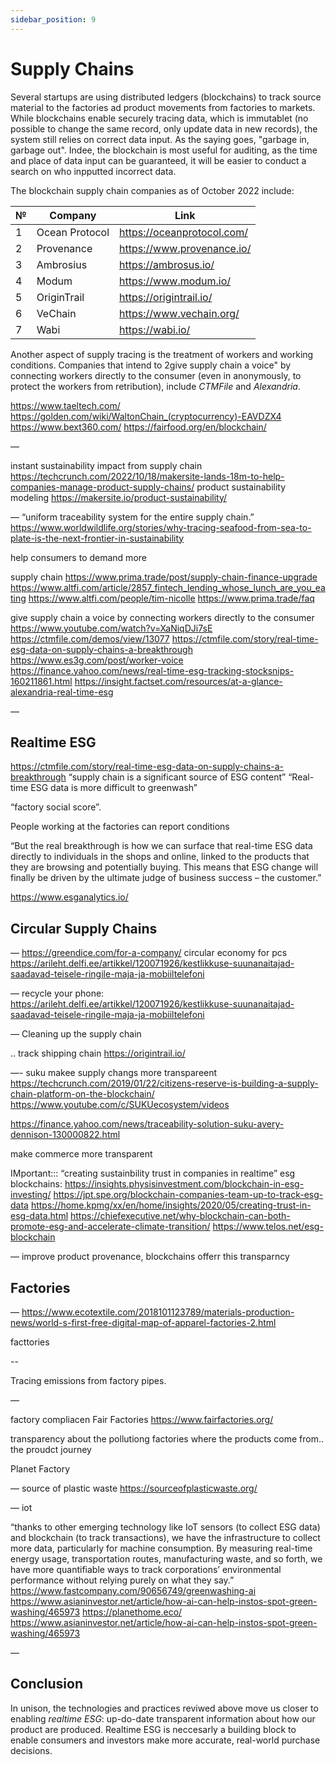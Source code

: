 ```yaml
---
sidebar_position: 9
---
```


# Supply Chains

Several startups are using distributed ledgers (blockchains) to track source material to the factories ad product movements from factories to markets. While blockchains enable securely tracing data, which is immutablet (no possible to change the same record, only update data in new records), the system still relies on correct data input. As the saying goes, "garbage in, garbage out". Indee, the blockchain is most useful for auditing, as the time and place of data input can be guaranteed, it will be easier to conduct a search on who inpputted incorrect data.

The blockchain supply chain companies as of October 2022 include:


| №   | Company                                                                       | Link                                     |
| --- | ------------------------------------------------------------------------------ | ------------------------------------------- |
| 1   | Ocean Protocol         | https://oceanprotocol.com/     |
| 2   | Provenance | https://www.provenance.io/                                    |
| 3   | Ambrosius     | https://ambrosus.io/ |
| 4   | Modum     | https://www.modum.io/ |
| 5   | OriginTrail     | https://origintrail.io/ |
| 6   | VeChain     | https://www.vechain.org/|
| 7   | Wabi     | https://wabi.io/ |



Another aspect of supply tracing is the treatment of workers and working conditions. Companies that intend to 2give supply chain a voice" by connecting workers directly to the consumer (even in anonymously, to protect the workers from retribution), include *CTMFile* and *Alexandria*.






https://www.taeltech.com/
https://golden.com/wiki/WaltonChain_(cryptocurrency)-EAVDZX4
https://www.bext360.com/
https://fairfood.org/en/blockchain/


—

instant sustainability impact from supply chain
https://techcrunch.com/2022/10/18/makersite-lands-18m-to-help-companies-manage-product-supply-chains/
product sustainability modeling
https://makersite.io/product-sustainability/


—
“uniform traceability system for the entire supply chain.”
https://www.worldwildlife.org/stories/why-tracing-seafood-from-sea-to-plate-is-the-next-frontier-in-sustainability

help consumers to demand more

supply chain
https://www.prima.trade/post/supply-chain-finance-upgrade
https://www.altfi.com/article/2857_fintech_lending_whose_lunch_are_you_eating
https://www.altfi.com/people/tim-nicolle
https://www.prima.trade/faq

give supply chain a voice by connecting workers directly to the consumer
https://www.youtube.com/watch?v=XaNiqDJi7sE
https://ctmfile.com/demos/view/13077
https://ctmfile.com/story/real-time-esg-data-on-supply-chains-a-breakthrough
https://www.es3g.com/post/worker-voice
https://finance.yahoo.com/news/real-time-esg-tracking-stocksnips-160211861.html
https://insight.factset.com/resources/at-a-glance-alexandria-real-time-esg

—
## Realtime ESG
https://ctmfile.com/story/real-time-esg-data-on-supply-chains-a-breakthrough
“supply chain is a significant source of ESG content”
“Real-time ESG data is more difficult to greenwash”

“factory social score”.

People working at the factories can report conditions

“But the real breakthrough is how we can surface that real-time ESG data directly to individuals in the shops and online, linked to the products that they are browsing and potentially buying. This means that ESG change will finally be driven by the ultimate judge of business success – the customer.”

https://www.esganalytics.io/

## Circular Supply Chains

—
https://greendice.com/for-a-company/
circular economy for pcs
https://arileht.delfi.ee/artikkel/120071926/kestlikkuse-suunanaitajad-saadavad-teisele-ringile-maja-ja-mobiiltelefoni

—
recycle your phone:
https://arileht.delfi.ee/artikkel/120071926/kestlikkuse-suunanaitajad-saadavad-teisele-ringile-maja-ja-mobiiltelefoni


—
Cleaning up the supply chain

..
track shipping chain
https://origintrail.io/

—-
suku makee supply changs more transpareent
https://techcrunch.com/2019/01/22/citizens-reserve-is-building-a-supply-chain-platform-on-the-blockchain/
https://www.youtube.com/c/SUKUecosystem/videos

https://finance.yahoo.com/news/traceability-solution-suku-avery-dennison-130000822.html

make commerce more transparent

IMportant::: “creating sustainbility trust in companies in realtime”
esg blockchains:
https://insights.physisinvestment.com/blockchain-in-esg-investing/
https://jpt.spe.org/blockchain-companies-team-up-to-track-esg-data
https://home.kpmg/xx/en/home/insights/2020/05/creating-trust-in-esg-data.html
https://chiefexecutive.net/why-blockchain-can-both-promote-esg-and-accelerate-climate-transition/
https://www.telos.net/esg-blockchain

—
improve product provenance, blockchains offerr this transparncy

## Factories
—
https://www.ecotextile.com/2018101123789/materials-production-news/world-s-first-free-digital-map-of-apparel-factories-2.html

facttories

--

Tracing emissions from factory pipes.

—

factory compliacen
Fair Factories
https://www.fairfactories.org/


transparency about the pollutiong factories where the products come from.. the proudct journey

Planet Factory


—
source of plastic waste
https://sourceofplasticwaste.org/

—
iot

“thanks to other emerging technology like IoT sensors (to collect ESG data) and blockchain (to track transactions), we have the infrastructure to collect more data, particularly for machine consumption. By measuring real-time energy usage, transportation routes, manufacturing waste, and so forth, we have more quantifiable ways to track corporations’ environmental performance without relying purely on what they say.”
https://www.fastcompany.com/90656749/greenwashing-ai
https://www.asianinvestor.net/article/how-ai-can-help-instos-spot-green-washing/465973
https://planethome.eco/
https://www.asianinvestor.net/article/how-ai-can-help-instos-spot-green-washing/465973

—

## Conclusion

In unison, the technologies and practices reviwed above move us closer to enabling *realtime ESG*: up-do-date transparent information about how our product are produced. Realtime ESG is neccesarly a building block to enable consumers and investors make more accurate, real-world purchase decisions.
